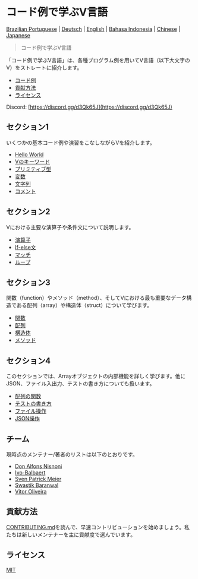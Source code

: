 # コード例で学ぶV言語

[Brazilian Portuguese](pt-br/README.md) | [Deutsch](de/README.md) | [English](en/README.md) | [Bahasa Indonesia](id/README.md) | [Chinese](cn/README.md)  | [Japanese](jp/README.md)
> コード例で学ぶV言語

「コード例で学ぶV言語」は、各種プログラム例を用いてV言語（以下大文字のV）をストレートに紹介します。

- [コード例](#examples)
- [貢献方法](#contributing)
- [ライセンス](#license)

Discord: [https://discord.gg/d3Qk65J](https://discord.gg/d3Qk65J)

## セクション1

いくつかの基本コード例や演習をこなしながらVを紹介します。

- [Hello World](examples/section_1/hello_world.md)
- [Vのキーワード](examples/section_1/keywords.md)
- [プリミティブ型](examples/section_1/primitives.md)
- [変数](examples/section_1/variables.md)
- [文字列](examples/section_1/strings.md)
- [コメント](examples/section_1/comment.md)

## セクション2

Vにおける主要な演算子や条件文について説明します。

- [演算子](examples/section_2/operator.md)
- [If-else文](examples/section_2/if-else.md)
- [マッチ](examples/section_2/match.md)
- [ループ](examples/section_2/loops.md)

## セクション3

関数（function）やメソッド（method）、そしてVにおける最も重要なデータ構造である配列（array）や構造体（struct）について学びます。

- [関数](examples/section_3/functions.md)
- [配列](examples/section_3/arrays.md)
- [構造体](examples/section_3/struct.md)
- [メソッド](examples/section_3/methods.md)

## セクション4

このセクションでは、Arrayオブジェクトの内部機能を詳しく学びます。他にJSON、ファイル入出力、テストの書き方についても扱います。

- [配列の関数](examples/section_4/array-functions.md)
- [テストの書き方](examples/section_4/testing.md)
- [ファイル操作](examples/section_4/files.md)
- [JSON操作](examples/section_4/json.md)

## チーム

現時点のメンテナー/著者のリストは以下のとおりです。

- [Don Alfons Nisnoni](https://github.com/dhonx)
- [Ivo-Balbaert](https://github.com/ibalbaert)
- [Sven Patrick Meier](https://github.com/SuicideS3ason)
- [Swastik Baranwal](https://github.com/Delta456)
- [Vitor Oliveira](https://github.com/vbrazo)

## 貢献方法

[CONTRIBUTING.md](CONTRIBUTING.md)を読んで、早速コントリビューションを始めましょう。私たちは新しいメンテナーを主に貢献度で選んでいます。

## ライセンス

[MIT](LICENSE)

